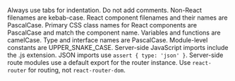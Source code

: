 Always use tabs for indentation.
Do not add comments.
Non-React filenames are kebab-case.
React component filenames and their names are PascalCase.
Primary CSS class names for React components are PascalCase and match the component name.
Variables and functions are camelCase.
Type and interface names are PascalCase.
Module-level constants are UPPER_SNAKE_CASE.
Server-side JavaScript imports include the .js extension.
JSON imports use `assert { type: 'json' }`.
Server-side route modules use a default export for the router instance.
Use `react-router` for routing, not `react-router-dom`.